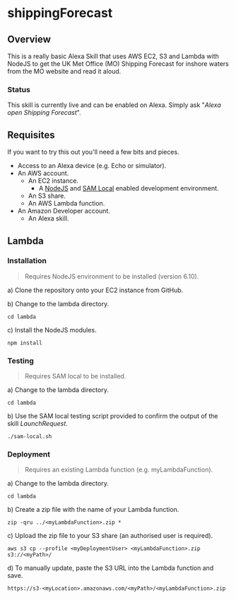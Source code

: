 # shippingForecast

## Overview
This is a really basic Alexa Skill that uses AWS EC2, S3 and Lambda with NodeJS to get the UK Met Office (MO) Shipping Forecast for inshore waters from the MO website and read it aloud.

### Status
This skill is currently live and can be enabled on Alexa. Simply ask "*Alexa open Shipping Forecast*".

## Requisites
If you want to try this out you'll need a few bits and pieces.
* Access to an Alexa device (e.g. Echo or simulator).
* An AWS account.
  * An EC2 instance.
    * A [NodeJS](https://github.com/gregdskb/shippingForecast/wiki/NodeJS) and [SAM Local](https://github.com/gregdskb/shippingForecast/wiki/SAM-Local) enabled development environment.
  * An S3 share.
  * An AWS Lambda function.
* An Amazon Developer account.
  * An Alexa skill.

## Lambda

### Installation

> Requires NodeJS environment to be installed (version 6.10).

a) Clone the repository onto your EC2 instance from GitHub.

b) Change to the lambda directory.

`cd lambda`

c) Install the NodeJS modules.

`npm install`

### Testing

> Requires SAM local to be installed.

a) Change to the lambda directory.

`cd lambda`

b) Use the SAM local testing script provided to confirm the output of the skill _LaunchRequest_.

`./sam-local.sh`

### Deployment

>
> Requires an existing Lambda function (e.g. myLambdaFunction).
>

a) Change to the lambda directory.

`cd lambda`

b) Create a zip file with the name of your Lambda function.

`zip -qru ../<myLambdaFunction>.zip *`

c) Upload the zip file to your S3 share (an authorised user is required).

`aws s3 cp --profile <myDeploymentUser> <myLambdaFunction>.zip s3://<myPath>/`

d) To manually update, paste the S3 URL into the Lambda function and save.

`https://s3-<myLocation>.amazonaws.com/<myPath>/<myLambdaFunction>.zip`
